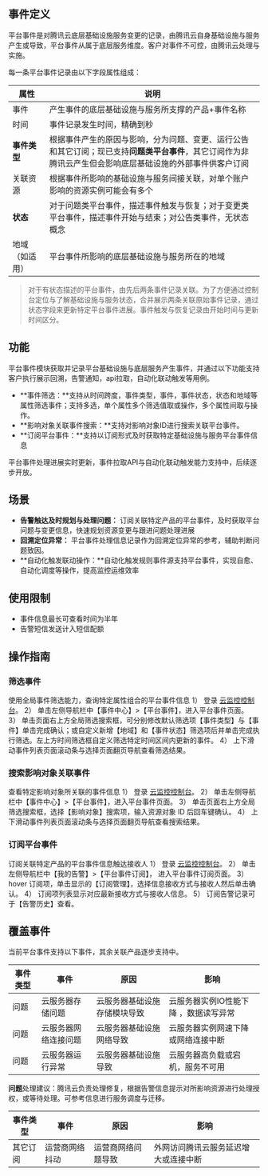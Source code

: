 ## 事件定义
平台事件是对腾讯云底层基础设施服务变更的记录，由腾讯云自身基础设施与服务产生或导致，平台事件从属于底层服务维度。客户对事件不可控，由腾讯云处理与实施。

每一条平台事件记录由以下字段属性组成：

| 属性       | 说明                                       |
| -------- | ---------------------------------------- |
| 事件       | 产生事件的底层基础设施与服务所支撑的产品+事件名称                |
| 时间       | 事件记录发生时间，精确到秒                            |
| **事件类型** | 根据事件产生的原因与影响，分为问题、变更、运行公告和其它订阅；现已支持**问题类平台事件**，其它订阅作为非腾讯云产生但会影响底层基础设施的外部事件供客户订阅 |
| 关联资源     | 根据事件所影响的基础设施与服务间接关联，对单个账户影响的资源实例可能会有多个   |
| **状态**   | 对于问题类平台事件，描述事件触发与恢复；对于变更类平台事件，描述事件开始与结束；对公告类事件，无状态概念|
| 地域（如适用）  | 平台事件所影响的底层基础设施与服务所在的地域                   |

>对于有状态描述的平台事件，由先后两条事件记录关联。为了方便通过控制台定位与了解基础设施与服务状态，合并展示两条关联原始事件记录，通过状态字段来更新特定平台事件进展。事件触发与恢复记录由开始时间与更新时间区分。



## 功能
平台事件模块获取并记录平台基础设施与底层服务产生事件，并通过以下功能支持客户执行展示回溯，告警通知，api拉取，自动化联动触发等用例。
- **事件筛选：**支持从时间跨度，事件类型，事件，事件状态，状态和地域等属性筛选事件；支持多选，单个属性多个筛选值取或操作，多个属性间取与操作。
- **影响对象关联事件搜索：**支持对影响对象ID进行搜索关联平台事件。
- **订阅平台事件：**支持以订阅形式及时获取特定基础设施与服务平台事件信息

平台事件处理进展实时更新，事件拉取API与自动化联动触发能力支持中，后续逐步开放。



## 场景
- **告警触达及时规划与处理问题：** 订阅关联特定产品的平台事件，及时获取平台问题与变更信息，快速规划资源变更与跟进问题处理进展
- **回溯定位异常：** 平台事件处理信息记录作为回溯定位异常的参考，辅助判断问题致因。
- **自动化触发联动操作：**自动化触发规则事件源支持平台事件，实现自愈、自动化调度等操作，提高监控运维效率



## 使用限制
- 事件信息最长可查看时间为半年
- 告警短信发送计入短信配额



## 操作指南
### 筛选事件
使用全局事件筛选能力，查询特定属性组合的平台事件信息
1） 登录 [云监控控制台](https://console.cloud.tencent.com/monitor/overview)。
2） 单击左侧导航栏中【事件中心】>【平台事件】，进入平台事件页面。
3） 单击页面右上方全局筛选搜索框，可分别修改默认筛选项【事件类型】与【事件】单击完成确认；或自定义新增【地域】和【事件状态】筛选项后并单击完成执行筛选。左上方时间筛选框自定义筛选特定时间区间内更新的事件。
4） 上下滑动事件列表页面滚动条与选择页面翻页导航查看筛选结果。

### 搜索影响对象关联事件
查看特定影响对象所关联的事件信息
1） 登录 [云监控控制台](https://console.cloud.tencent.com/monitor/overview)。
2） 单击左侧导航栏中【事件中心】>【平台事件】，进入平台事件页面。
3） 单击页面右上方全局筛选搜索框，选择【影响对象】搜索项，输入资源对象 ID 后回车键确认。
4） 上下滑动事件列表页面滚动条与选择页面翻页导航查看搜索结果。

### 订阅平台事件
订阅关联特定产品的平台事件信息触达接收人
1） 登录 [云监控控制台](https://console.cloud.tencent.com/monitor/overview)。
2） 单击左侧导航栏中【我的告警】>【平台事件订阅】， 进入平台事件订阅页面。
3） hover 订阅项，单击显示的【订阅管理】，选择信息接收方式与接收人然后单击确认。
4） 订阅项列表显示对应最新接收方式与接收人信息。
5） 订阅告警记录可于【告警历史】查看。



## 覆盖事件
当前平台事件支持以下事件，其余关联产品逐步支持中。

| 事件类型 | 事件         | 原因             | 影响                   |
| ---- | ---------- | -------------- | -------------------- |
| 问题   | 云服务器存储问题   | 云服务器基础设施存储模块导致 | 云服务器实例IO性能下降 ，数据读写异常 |
| 问题   | 云服务器网络连接问题 | 云服务器基础设施网络导致   | 云服务器实例网速下降或网络连接中断    |
| 问题   | 云服务器运行异常   | 云服务器基础设施导致     | 云服务器高负载或宕机，服务不可用     |

**问题**处理建议：腾讯云负责处理修复，根据告警信息提示对所影响资源进行处理授权，或等待处理。可参考信息进行服务调度与迁移。




| 事件类型 | 事件      | 原因        | 影响                 |
| ---- | ------- | --------- | ------------------ |
| 其它订阅 | 运营商网络抖动 | 运营商网络问题导致 | 外网访问腾讯云服务延迟增大或连接中断 |


